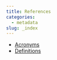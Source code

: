 ```yaml
---
title: References
categories:
  - metadata
slug: _index
---
```


* [Acronyms](/reference/acronym/)
* [Definitions](/reference/definition/)